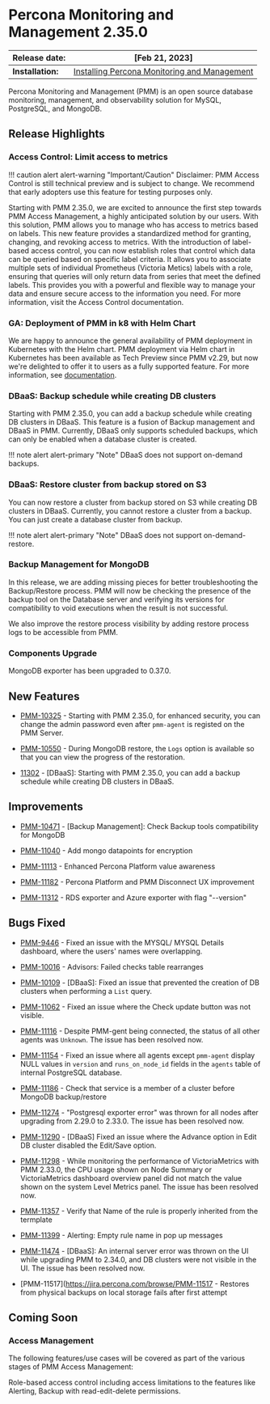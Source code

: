# Percona Monitoring and Management 2.35.0


| **Release date:** | [Feb 21, 2023]                                                                                    |
| ----------------- | ----------------------------------------------------------------------------------------------- |
| **Installation:** | [Installing Percona Monitoring and Management](https://www.percona.com/software/pmm/quickstart) |

Percona Monitoring and Management (PMM) is an open source database monitoring, management, and observability solution for MySQL, PostgreSQL, and MongoDB.


## Release Highlights

###  Access Control: Limit access to metrics

!!! caution alert alert-warning "Important/Caution"
    Disclaimer:  PMM Access Control is still technical preview and is subject to change. We recommend that early adopters use this feature for testing purposes only.

Starting with PMM 2.35.0, we are excited to announce the first step towards PMM Access Management, a highly anticipated solution by our users. With this solution, PMM allows you to manage who has access to metrics based on labels. This new feature provides a standardized method for granting, changing, and revoking access to metrics. With the introduction of label-based access control, you can now establish roles that control which data can be queried based on specific label criteria. It allows you to associate multiple sets of individual Prometheus (Victoria Metics) labels with a role, ensuring that queries will only return data from series that meet the defined labels. This provides you with a powerful and flexible way to manage your data and ensure secure access to the information you need. For more information, visit the Access Control documentation.


###  GA: Deployment of PMM in k8 with Helm Chart

We are happy to announce the general availability of PMM deployment in Kubernetes with the Helm chart. PMM deployment via Helm chart in Kubernetes has been available as Tech Preview since PMM v2.29, but now we're delighted to offer it to users as a fully supported feature. For more information, see [documentation](https://docs.percona.com/percona-monitoring-and-management/setting-up/server/helm.html).  

###  DBaaS: Backup schedule while creating DB clusters

Starting with PMM 2.35.0, you can add a backup schedule while creating DB clusters in DBaaS. This feature is a fusion of Backup management and DBaaS in PMM. Currently, DBaaS only supports scheduled backups, which can only be enabled when a database cluster is created.

!!! note alert alert-primary "Note"
    DBaaS does not support on-demand backups.

###  DBaaS: Restore cluster from backup stored on S3

You can now restore a cluster from backup stored on S3 while creating DB clusters in DBaaS. Currently, you cannot restore a cluster from a backup. You can just create a database cluster from backup.

!!! note alert alert-primary "Note"
    DBaaS does not support on-demand-restore.

### Backup Management for MongoDB

In this release, we are adding missing pieces for better troubleshooting the Backup/Restore process. PMM will now be checking the presence of the backup tool on the Database server and verifying its versions for compatibility to void executions when the result is not successful. 

We also improve the restore process visibility by adding restore process logs to be accessible from PMM. 

### Components Upgrade

MongoDB exporter has been upgraded to 0.37.0.

## New Features

- [PMM-10325](https://jira.percona.com/browse/PMM-10325) - Starting with PMM 2.35.0, for enhanced security, you can change the admin password even after `pmm-agent` is registed on the PMM Server.

- [PMM-10550](https://jira.percona.com/browse/PMM-10550) - During MongoDB restore, the `Logs` option is available so that you can view the progress of the restoration.

- [11302](https://jira.percona.com/browse/PMM-11302) - [DBaaS]: Starting with PMM 2.35.0, you can add a backup schedule while creating DB clusters in DBaaS.

## Improvements

- [PMM-10471](https://jira.percona.com/browse/PMM-10471) - [Backup Management]: Check Backup tools compatibility for MongoDB
 
- [PMM-11040](https://jira.percona.com/browse/PMM-11040) - Add mongo datapoints for encryption

- [PMM-11113](https://jira.percona.com/browse/PMM-11113) - Enhanced Percona Platform value awareness

- [PMM-11182](https://jira.percona.com/browse/PMM-11182) - Percona Platform and PMM Disconnect UX improvement

- [PMM-11312](https://jira.percona.com/browse/PMM-11312) - RDS exporter and Azure exporter with flag "--version"


## Bugs Fixed

- [PMM-9446](https://jira.percona.com/browse/PMM-9446) - Fixed an issue with the MYSQL/ MYSQL Details dashboard, where the users' names were overlapping.


- [PMM-10016](https://jira.percona.com/browse/PMM-10016) - Advisors: Failed checks table rearranges

- [PMM-10109](https://jira.percona.com/browse/PMM-10109) - [DBaaS]: Fixed an issue that prevented the creation of DB clusters when performing a `List` query.
- [PMM-11062](https://jira.percona.com/browse/PMM-11062) - Fixed an issue where the Check update button was not visible.
- [PMM-11116](https://jira.percona.com/browse/PMM-11116) - Despite PMM-gent being connected, the status of all other agents was `Unknown`. The issue has been resolved now.
- [PMM-11154](https://jira.percona.com/browse/PMM-11154) - Fixed an issue where all agents except `pmm-agent` display NULL values in `version` and `runs_on_node_id` fields in the `agents` table of internal PostgreSQL database.
- [PMM-11186](https://jira.percona.com/browse/PMM-11186) - Check that service is a member of a cluster before MongoDB backup/restore
- [PMM-11274](https://jira.percona.com/browse/PMM-11274) - "Postgresql exporter error" was thrown for all nodes after upgrading from 2.29.0 to 2.33.0. The issue has been resolved now.
- [PMM-11290](https://jira.percona.com/browse/PMM-11290) - [DBaaS] Fixed an issue where the Advance option in Edit DB cluster disabled  the Edit/Save option.
- [PMM-11298](https://jira.percona.com/browse/PMM-11298) - While monitoring the performance of VictoriaMetrics with PMM 2.33.0, the CPU usage shown on Node Summary or VictoriaMetrics dashboard overview panel did not match the value shown on the system Level Metrics panel. The issue has been resolved now.
- [PMM-11357](https://jira.percona.com/browse/PMM-11357) - Verify that Name of the rule is properly inherited from the termplate
- [PMM-11399](https://jira.percona.com/browse/PMM-11399) - Alerting: Empty rule name in pop up messages
- [PMM-11474](https://jira.percona.com/browse/PMM-11474) - [DBaaS]: An internal server error was thrown on the UI while upgrading PMM to 2.34.0, and DB clusters were not visible in the UI. The issue has been resolved now.
- [PMM-11517](https://jira.percona.com/browse/PMM-11517 - Restores from physical backups on local storage fails after first attempt

<!--- ## Known issues

- ​List of known issues with a  comprehensive description and link to the JIRA ticket.

    Example:

    [PMM-XXXX](https://jira.percona.com/browse/PMM-XXXX) - Comprehensive description.


    **Solution**

    Description of the solution. --->


## Coming Soon

### Access Management

The following features/use cases will be covered as part of the various stages of PMM Access Management:


Role-based access control including access limitations to the features like Alerting, Backup with read-edit-delete permissions.



